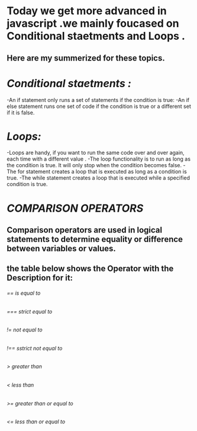 # Today we get more advanced in javascript .we mainly foucased on Conditional staetments  and Loops . 
## Here are my summerized for these topics.
# *Conditional staetments  :*
-An if statement only runs a set of statements if the
condition is true: 
-An if else statement runs one set of code if the
condition is true or a different set if it is false.
# *Loops:*
-Loops are handy, if you want to run the same code over and over again, each time with a different value .
-The loop functionality is  to run as long as the condition is true. It will only stop when the condition becomes false.
-The for statement creates a loop that is executed as long as a condition is true.
-The while statement creates a loop that is executed while a specified condition is true.

# *COMPARISON OPERATORS*
## Comparison operators are used in logical statements to determine equality or difference between variables or values.

## the table below shows the Operator with the Description for it:
###### ==	is equal to		
###### ===	strict equal to
###### !=	not equal	to	
###### !==	sstrict not equal to 	
###### >	greater than	
###### <	less than	
###### >=	greater than or equal to	
###### <=	less than or equal to
